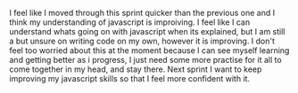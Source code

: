 I feel like I moved through this sprint quicker than the previous one and I think my understanding of javascript is improiving. 
I feel like I can understand whats going on with javascript when its explained, but I am still a but unsure on writing code on my own, however it is improving. I don't feel too worried about this at the moment because I can see myself learning and getting better as i progress, I just need some more practise for it all to come together in my head, and stay there. 
Next sprint I want to keep improving my javascript skills so that I feel more confident with it. 